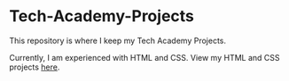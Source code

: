 # Tech-Academy-Projects
This repository is where I keep my Tech Academy Projects.

Currently, I am experienced with HTML and CSS. View my HTML and CSS projects [here](https://github.com/madakdouk/Tech-Academy-Projects/tree/main/HTML%20and%20CSS%20projects).
